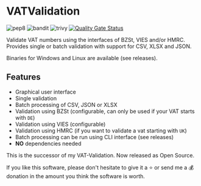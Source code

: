 # VATValidation

![pep8](https://github.com/dseichter/VATValidation/actions/workflows/pep8.yml/badge.svg)
![bandit](https://github.com/dseichter/VATValidation/actions/workflows/bandit.yml/badge.svg)
![trivy](https://github.com/dseichter/VATValidation/actions/workflows/trivy.yml/badge.svg)
[![Quality Gate Status](https://sonarcloud.io/api/project_badges/measure?project=dseichter_VATValidation&metric=alert_status)](https://sonarcloud.io/summary/new_code?id=dseichter_VATValidation)

Validate VAT numbers using the interfaces of BZSt, VIES and/or HMRC. Provides single or batch validation with support for CSV, XLSX and JSON.

Binaries for Windows and Linux are available (see releases).

## Features

* Graphical user interface
* Single validation
* Batch processing of CSV, JSON or XLSX
* Validation using BZSt (configurable, can only be used if your VAT starts with `DE`)
* Validation using VIES (configurable)
* Validation using HMRC (if you want to validate a vat starting with `UK`)
* Batch processing can be run using CLI interface (see releases)
* **NO** dependencies needed

This is the successor of my VAT-Validation. Now released as Open Source.

If you like this software, please don't hesitate to give it a :star: or send me a :moneybag: donation in the amount you think the software is worth.
